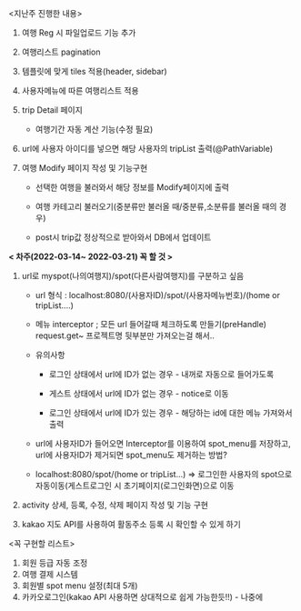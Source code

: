 <지난주 진행한 내용>

1. 여행 Reg 시 파일업로드 기능 추가

2. 여행리스트 pagination

3. 템플릿에 맞게 tiles 적용(header, sidebar)

4. 사용자메뉴에 따른 여행리스트 적용

5. trip Detail 페이지

   - 여행기간 자동 계산 기능(수정 필요)

6. url에 사용자 아이디를 넣으면 해당 사용자의  tripList 출력(@PathVariable)

7. 여행 Modify 페이지 작성 및 기능구현

    - 선택한 여행을 불러와서 해당 정보를 Modify페이지에 출력

    - 여행 카테고리 불러오기(중분류만 불러올 때/중분류,소분류를 불러올 때의 경우)

    - post시 trip값 정상적으로 받아와서 DB에서 업데이트



<b>< 차주(2022-03-14~ 2022-03-21) 꼭 할 것 ></b>

1. url로  myspot(나의여행지)/spot(다른사람여행지)를 구분하고 싶음

    - url 형식 : localhost:8080/(사용자ID)/spot/(사용자메뉴번호)/(home or tripList....)

   * 메뉴 interceptor ; 모든 url 들어갈때 체크하도록 만들기(preHandle)
     request.get~ 프로젝트명 뒷부분만 가져오는걸 해서..

   * 유의사항 

     * 로그인 상태에서 url에 ID가 없는 경우 -  내꺼로 자동으로 들어가도록

     * 게스트 상태에서 url에 ID가 없는 경우 - notice로 이동

     * 로그인 상태에서 url에 ID가 있는 경우 - 해당하는 id에 대한 메뉴 가져와서 출력

    - url에 사용자ID가 들어오면 Interceptor를 이용하여 spot_menu를 저장하고, url에 사용자ID가 제거되면 spot_menu도 제거하는 방법?

   - localhost:8080/spot/(home or tripList...) => 로그인한 사용자의 spot으로 자동이동(게스트로그인 시 초기페이지(로그인화면)으로 이동

2. activity 상세, 등록, 수정, 삭제 페이지 작성 및 기능 구현
3. kakao 지도 API를 사용하여 활동주소 등록 시 확인할 수 있게 하기



<꼭 구현할 리스트>

1. 회원 등급 자동 조정
2. 여행 결제 시스템
3. 회원별 spot menu 설정(최대 5개)
4. 카카오로그인(kakao API 사용하면 상대적으로 쉽게 가능한듯!!) - 나중에